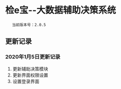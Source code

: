 # 检e宝--大数据辅助决策系统
       当前版本号：2.0.5
## 更新记录   
### 2020年1月5日更新记录
 1. 更新辅助决策模块
 2. 更新界面权限设置
 3. 设置登录界面
